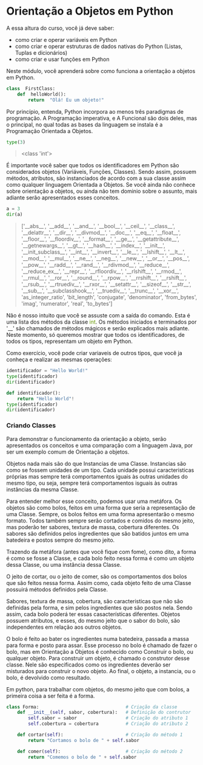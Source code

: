 # Orientação a Objetos em Python

A essa altura do curso, você já deve saber:
- como criar e operar variáveis em Python
- como criar e operar estruturas de dados nativas do Python (Listas, Tuplas e dicionários)
- como criar e usar funções em Python

Neste módulo, você aprenderá sobre como funciona a orientação a objetos em Python.

```python
class  FirstClass:
	def  helloWorld():
		return  "Olá! Eu um objeto!"
```
Por princípio, entenda, Python incorpora ao menos três paradigmas de programação. A Programação imperativa, e A Funcional são dois deles, mas o principal, no qual todas as bases da linguagem se instala é a Programação Orientada a Objetos.
```python
type(3)
```
> &lt;class 'int'&gt;

É importante você saber que todos os identificadores em Python são considerados objetos (Variáveis, Funções, Classes). Sendo assim, possuem métodos, atributos, são instanciados de acordo com a sua classe assim como qualquer linguagem Orientada a Objetos. Se você ainda não conhece sobre orientação a objetos, ou ainda não tem dominio sobre o assunto, mais adiante serão apresentados esses conceitos.

```python
a = 3
dir(a)
```
> ['\_\_abs\_\_', '\_\_add\_\_', '\_\_and\_\_', '\_\_bool\_\_', '\_\_ceil\_\_', '\_\_class\_\_', '\_\_delattr\_\_', '\_\_dir\_\_', '\_\_divmod\_\_', '\_\_doc\_\_', '\_\_eq\_\_', '\_\_float\_\_', '\_\_floor\_\_', '\_\_floordiv\_\_', '\_\_format\_\_', '\_\_ge\_\_', '\_\_getattribute\_\_', '\_\_getnewargs\_\_', '\_\_gt\_\_', '\_\_hash\_\_', '\_\_index\_\_', '\_\_init\_\_', '\_\_init_subclass\_\_', '\_\_int\_\_', '\_\_invert\_\_', '\_\_le\_\_', '\_\_lshift\_\_', '\_\_lt\_\_', '\_\_mod\_\_', '\_\_mul\_\_', '\_\_ne\_\_', '\_\_neg\_\_', '\_\_new\_\_', '\_\_or\_\_', '\_\_pos\_\_', '\_\_pow\_\_', '\_\_radd\_\_', '\_\_rand\_\_', '\_\_rdivmod\_\_', '\_\_reduce\_\_', '\_\_reduce_ex\_\_', '\_\_repr\_\_', '\_\_rfloordiv\_\_', '\_\_rlshift\_\_', '\_\_rmod\_\_', '\_\_rmul\_\_', '\_\_ror\_\_', '\_\_round\_\_', '\_\_rpow\_\_', '\_\_rrshift\_\_', '\_\_rshift\_\_', '\_\_rsub\_\_', '\_\_rtruediv\_\_', '\_\_rxor\_\_', '\_\_setattr\_\_', '\_\_sizeof\_\_', '\_\_str\_\_', '\_\_sub\_\_', '\_\_subclasshook\_\_', '\_\_truediv\_\_', '\_\_trunc\_\_', '\_\_xor\_\_', 'as_integer_ratio', 'bit_length', 'conjugate', 'denominator', 'from_bytes', 'imag', 'numerator', 'real', 'to_bytes']

Não é nosso intuito que você se assuste com a saída do comando. Esta é uma lista dos métodos da classe <span style="color:#690">int</span>. Os métodos iniciados e terminados por '\_\_' são chamados de métodos mágicos e serão explicados mais adiante. Neste momento, só queremos mostrar que todos os identificadores, de todos os tipos, representam um objeto em Python.

Como exercício, você pode criar variaveis de outros tipos, que você ja conheça e realizar as mesmas operações:
```python
identificador = "Hello World!"
type(identificador)
dir(identificador)
```
```python
def identificador():
	return "Hello World"!
type(identificador)
dir(identificador)
```

### Criando Classes
Para demonstrar o funcionamento da orientação a objeto, serão apresentados os conceitos e uma comparação com a linguagem Java, por ser um exemplo comum de Orientação a objetos.

Objetos nada mais são do que Instancias de uma Classe. Instancias são como se fossem unidades de um tipo. Cada unidade possui caracteristicas próprias mas sempre terá comportamentos iguais às outras unidades do mesmo tipo, ou seja, sempre terá comportamentos isguais às outras instâncias da mesma Classe.

Para entender melhor esse conceito, podemos usar uma metáfora. Os objetos são como bolos, feitos em uma forma que seria a representação de uma Classe. Sempre, os bolos feitos em uma forma apresentarão o mesmo formato. Todos também sempre serão cortados e comidos do mesmo jeito, mas poderão ter sabores, textura de massa, cobertura diferentes. Os sabores são definidos pelos ingredientes que são batidos juntos em uma batedeira e postos sempre do mesmo jeito.

<!-- Imagem do bolo e da forma -->

Trazendo da metáfora (antes que você fique com fome), como dito, a forma é como se fosse a Classe, e cada bolo feito nessa forma é como um objeto dessa Classe, ou uma instância dessa Classe. 

O jeito de cortar, ou o jeito de comer, são os comportamentos dos bolos que são feitos nessa forma. Assim como, cada objeto feito de uma Classe possuirá métodos definidos pela Classe.

Sabores, textura de massa, cobertura, são caracteristicas que não são definidas pela forma, e sim pelos ingredientes que são postos nela. Sendo assim, cada bolo poderá ter essas casacterísticas diferentes. Objetos possuem atributos, e esses, do mesmo jeito que o sabor do bolo, são independentes em relação aos outros objetos.

O bolo é feito ao bater os ingredientes numa batedeira, passada a massa para forma e posto para assar. Esse processo no bolo é chamado de fazer o bolo, mas em Orientação a Objetos é conhecido como Construir o bolo, ou qualquer objeto. Para construir um objeto, é chamado o construtor desse classe. Nele são especificados como os ingredientes deverão ser misturados para construir o novo objeto. Ao final, o objeto, a instancia, ou o bolo, é devolvido como resultado.

Em python, para trabalhar com objetos, do mesmo jeito que com bolos, a primeira coisa a ser feita é a forma.

```python
class Forma:                                # Criação da classe
	def __init__(self, sabor, cobertura):   # Definição do contrutor
		self.sabor = sabor                  # Criação do atributo 1
		self.cobertura = cobertura          # Criação do atributo 2

	def cortar(self):                       # Criação do método 1
		return "Cortamos o bolo de " + self.sabor

	def comer(self):                        # Criação do método 2
		return "Comemos o bolo de " + self.sabor
```